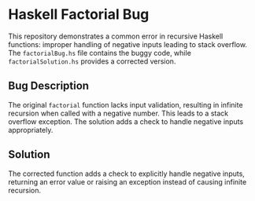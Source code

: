 # Haskell Factorial Bug

This repository demonstrates a common error in recursive Haskell functions: improper handling of negative inputs leading to stack overflow. The `factorialBug.hs` file contains the buggy code, while `factorialSolution.hs` provides a corrected version.

## Bug Description
The original `factorial` function lacks input validation, resulting in infinite recursion when called with a negative number. This leads to a stack overflow exception.  The solution adds a check to handle negative inputs appropriately.

## Solution
The corrected function adds a check to explicitly handle negative inputs, returning an error value or raising an exception instead of causing infinite recursion.